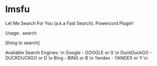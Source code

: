 # lmsfu
Let Me Search For You (a.k.a Fast Search). Powercord Plugin!

Usage:
.search <search engine> [thing to search]

Avaliable Search Engines: \n
Google - GOOGLE or G \n
DuckDuckGO - DUCKDUCKGO or D \n
Bing - BING or B \n
Yandex - YANDEX or Y \n
